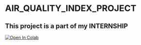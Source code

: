 # AIR_QUALITY_INDEX_PROJECT
This project is a part of my INTERNSHIP 
---
[![Open In Colab](https://colab.research.google.com/assets/colab-badge.svg)](https://colab.research.google.com/github/dwivediprashant/AIR_QUALITY_INDEX_PROJECT/blob/main/aqi.ipynb)
